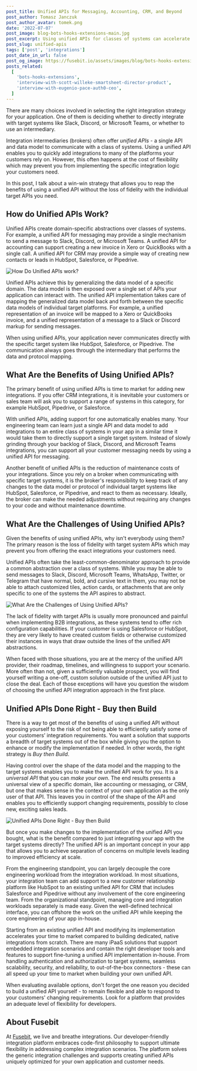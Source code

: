 ```yaml
---
post_title: Unified APIs for Messaging, Accounting, CRM, and Beyond
post_author: Tomasz Janczuk
post_author_avatar: tomek.png
date: '2022-07-07'
post_image: blog-bots-hooks-extensions-main.jpg
post_excerpt: Using unified APIs for classes of systems can accelerate your integration strategy, but watch out for these common pain points.
post_slug: unified-apis
tags: ['post', 'integrations']
post_date_in_url: false
post_og_image: https://fusebit.io/assets/images/blog/bots-hooks-extensions-social-card.png
posts_related:
  [
    'bots-hooks-extensions',
    'interview-with-scott-willeke-smartsheet-director-product',
    'interview-with-eugenio-pace-auth0-ceo',
  ]
---
```


There are many choices involved in selecting the right integration strategy for your application. One of them is deciding whether to directly integrate with target systems like Slack, Discord, or Microsoft Teams, or whether to use an intermediary.

Integration intermediaries (brokers) often offer _unified APIs_ - a single API and data model to communicate with a class of systems. Using a unified API enables you to quickly add integrations to many of the platforms your customers rely on. However, this often happens at the cost of flexibility which may prevent you from implementing the specific integration logic your customers need.

In this post, I talk about a win-win strategy that allows you to reap the benefits of using a unified API without the loss of fidelity with the individual target APIs you need.

## How do Unified APIs Work?

Unified APIs create domain-specific abstractions over classes of systems. For example, a unified API for messaging may provide a single mechanism to send a message to Slack, Discord, or Microsoft Teams. A unified API for accounting can support creating a new invoice in Xero or QuickBooks with a single call. A unified API for CRM may provide a simple way of creating new contacts or leads in HubSpot, Salesforce, or Pipedrive.

![How Do Unified APIs work?](unified-api-1.png 'How Do Unified APIs work?')

Unified APIs achieve this by generalizing the data model of a specific domain. The data model is then exposed over a single set of APIs your application can interact with. The unified API implementation takes care of mapping the generalized data model back and forth between the specific data models of individual target platforms. For example, a unified representation of an invoice will be mapped to a Xero or QuickBooks invoice, and a unified representation of a message to a Slack or Discord markup for sending messages.

When using unified APIs, your application never communicates directly with the specific target system like HubSpot, Salesforce, or Pipedrive. The communication always goes through the intermediary that performs the data and protocol mapping.

## What Are the Benefits of Using Unified APIs?

The primary benefit of using unified APIs is time to market for adding new integrations. If you offer CRM integrations, it is inevitable your customers or sales team will ask you to support a range of systems in this category, for example HubSpot, Pipedrive, or Salesforce.

With unified APIs, adding support for one automatically enables many. Your engineering team can learn just a single API and data model to add integrations to an entire class of systems in your app in a similar time it would take them to directly support a single target system. Instead of slowly grinding through your backlog of Slack, Discord, and Microsoft Teams integrations, you can support all your customer messaging needs by using a unified API for messaging.

Another benefit of unified APIs is the reduction of maintenance costs of your integrations. Since you rely on a broker when communicating with specific target systems, it is the broker's responsibility to keep track of any changes to the data model or protocol of individual target systems like HubSpot, Salesforce, or Pipedrive, and react to them as necessary. Ideally, the broker can make the needed adjustments without requiring any changes to your code and without maintenance downtime.

## What Are the Challenges of Using Unified APIs?

Given the benefits of using unified APIs, why isn't everybody using them? The primary reason is the loss of fidelity with target system APIs which may prevent you from offering the exact integrations your customers need.

Unified APIs often take the least-common-denominator approach to provide a common abstraction over a class of systems. While you may be able to send messages to Slack, Discord, Microsoft Teams, WhatsApp, Twitter, or Telegram that have normal, bold, and cursive text in them, you may not be able to attach customized tiles, action cards, or attachments that are only specific to one of the systems the API aspires to abstract.

![What Are the Challenges of Using Unified APIs?](unified-api-2.png 'What Are the Challenges of Using Unified APIs?')

The lack of fidelity with target APIs is usually more pronounced and painful when implementing B2B integrations, as these systems tend to offer rich configuration capabilities. If your customer is using Salesforce or HubSpot, they are very likely to have created custom fields or otherwise customized their instances in ways that draw outside the lines of the unified API abstractions.

When faced with those situations, you are at the mercy of the unified API provider, their roadmap, timelines, and willingness to support your scenario. More often than not, given a sufficiently valuable prospect, you will find yourself writing a one-off, custom solution outside of the unified API just to close the deal. Each of those exceptions will have you question the wisdom of choosing the unified API integration approach in the first place.

## Unified APIs Done Right - Buy then Build

There is a way to get most of the benefits of using a unified API without exposing yourself to the risk of not being able to efficiently satisfy some of your customers’ integration requirements. You want a solution that supports a breadth of target systems out of the box while giving you the option to enhance or modify the implementation if needed. In other words, the right strategy is _Buy then Build_.

Having control over the shape of the data model and the mapping to the target systems enables you to make the unified API work for you. It is a _universal API_ that you can _make your own_. The end results presents a universal view of a specific domain, like accounting or messaging, or CRM, but one that makes sense in the context of your own application as the only user of that API. This leaves you in control of the shape of the API and enables you to efficiently support changing requirements, possibly to close new, exciting sales leads.

![Unified APIs Done Right - Buy then Build](unified-api-3.png 'Unified APIs Done Right - Buy then Build')

But once you make changes to the implementation of the unified API you bought, what is the benefit compared to just integrating your app with the target systems directly? The unified API is an important concept in your app that allows you to achieve separation of concerns on multiple levels leading to improved efficiency at scale.

From the engineering standpoint, you can largely decouple the core engineering workload from the integration workload. In most situations, your integration team can add support to a new customer relationship platform like HubSpot to an existing unified API for CRM that includes Salesforce and Pipedrive without any involvement of the core engineering team. From the organizational standpoint, managing core and integration workloads separately is made easy. Given the well-defined technical interface, you can offshore the work on the unified API while keeping the core engineering of your app in-house.

Starting from an existing unified API and modifying its implementation accelerates your time to market compared to building dedicated, native integrations from scratch. There are many iPaaS solutions that support embedded integration scenarios and contain the right developer tools and features to support fine-tuning a unified API implementation in-house. From handling authentication and authorization to target systems, seamless scalability, security, and reliability, to out-of-the-box connectors - these can all speed up your time to market when building your own unified API.

When evaluating available options, don't forget the one reason you decided to build a unified API yourself - to remain flexible and able to respond to your customers' changing requirements. Look for a platform that provides an adequate level of flexibility for developers.

## About Fusebit

At [Fusebit](https://fusebit.io), we live and breathe integrations. Our developer-friendly integration platform embraces code-first philosophy to support ultimate flexibility in addressing complex integration scenarios. The platform solves the generic integration challenges and supports creating unified APIs uniquely optimized for your own application and customer needs.
